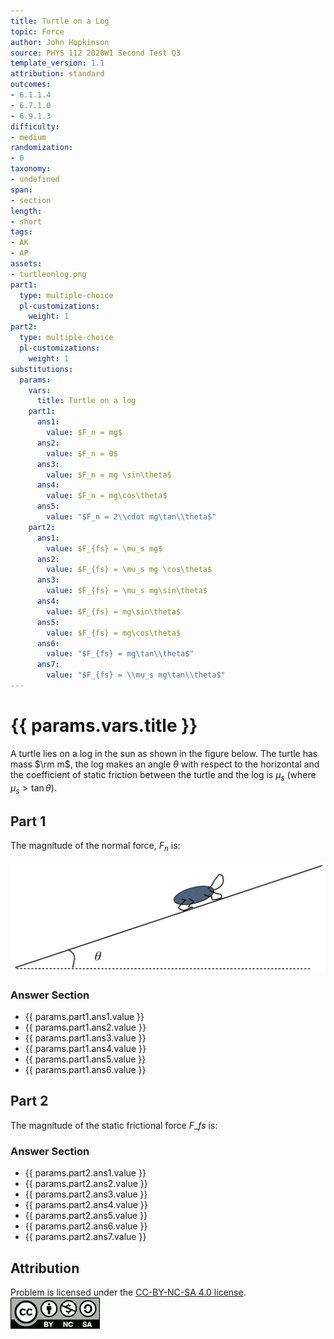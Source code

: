 ```yaml
---
title: Turtle on a Log
topic: Force
author: John Hopkinson
source: PHYS 112 2020W1 Second Test Q3
template_version: 1.1
attribution: standard
outcomes:
- 6.1.1.4
- 6.7.1.0
- 6.9.1.3
difficulty:
- medium
randomization:
- 0
taxonomy:
- undefined
span:
- section
length:
- short
tags:
- AK
- AP
assets:
- turtleonlog.png
part1:
  type: multiple-choice
  pl-customizations:
    weight: 1
part2:
  type: multiple-choice
  pl-customizations:
    weight: 1
substitutions:
  params:
    vars:
      title: Turtle on a log
    part1:
      ans1:
        value: $F_n = mg$
      ans2:
        value: $F_n = 0$
      ans3:
        value: $F_n = mg \sin\theta$
      ans4:
        value: $F_n = mg\cos\theta$
      ans5:
        value: "$F_n = 2\\cdot mg\tan\\theta$"
    part2:
      ans1:
        value: $F_{fs} = \mu_s mg$
      ans2:
        value: $F_{fs} = \mu_s mg \cos\theta$
      ans3:
        value: $F_{fs} = \mu_s mg\sin\theta$
      ans4:
        value: $F_{fs} = mg\sin\theta$
      ans5:
        value: $F_{fs} = mg\cos\theta$
      ans6:
        value: "$F_{fs} = mg\tan\\theta$"
      ans7:
        value: "$F_{fs} = \\mu_s mg\tan\\theta$"
---
```

# {{ params.vars.title }}
A turtle lies on a log in the sun as shown in the figure below.
The turtle has mass $\rm m$, the log makes an angle $\theta$ with respect to the horizontal and the coefficient of static friction between the turtle and the log is $\mu_s$ (where $\mu_s > \tan\theta$).

## Part 1

The magnitude of the normal force, $F_n$ is:

<img src="turtleonlog.png" width="800">

### Answer Section

- {{ params.part1.ans1.value }}
- {{ params.part1.ans2.value }}
- {{ params.part1.ans3.value }}
- {{ params.part1.ans4.value }}
- {{ params.part1.ans5.value }}
- {{ params.part1.ans6.value }}

## Part 2

The magnitude of the static frictional force $F\_{fs}$ is:

### Answer Section

- {{ params.part2.ans1.value }}
- {{ params.part2.ans2.value }}
- {{ params.part2.ans3.value }}
- {{ params.part2.ans4.value }}
- {{ params.part2.ans5.value }}
- {{ params.part2.ans6.value }}
- {{ params.part2.ans7.value }}

## Attribution

Problem is licensed under the [CC-BY-NC-SA 4.0 license](https://creativecommons.org/licenses/by-nc-sa/4.0/).<br> ![The Creative Commons 4.0 license requiring attribution-BY, non-commercial-NC, and share-alike-SA license.](https://raw.githubusercontent.com/firasm/bits/master/by-nc-sa.png)